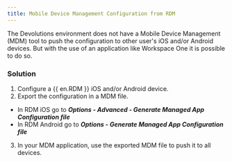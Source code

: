```yaml
---
title: Mobile Device Management Configuration from RDM
---
```

The Devolutions environment does not have a Mobile Device Management (MDM) tool to push the configuration to other user&apos;s iOS and/or Android devices. But with the use of an application like Workspace One it is possible to do so.

### Solution

1. Configure a {{ en.RDM }} iOS and/or Android device.
1. Export the configuration in a MDM file.
* In RDM iOS go to ***Options - Advanced - Generate Managed App Configuration file***
* In RDM Android go to ***Options - Generate Managed App Configuration file***
3. In your MDM application, use the exported MDM file to push it to all devices.
